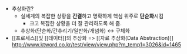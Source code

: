 - 추상화란?
	- 실세계의 복잡한 상황을 **간결**하고 명확하게 핵심 위주로 **단순화**시킴
		- 크고 복잡한 상황을 더 잘 관리하도록 해 줌.
	- 추상화(단순화/간추리기/일반화/개념화)  ↔  구체화
- [[프로세스]]및 [[데이터]]의 추상화 => [[자료 추상화(Data Abstraction)]]
http://www.ktword.co.kr/test/view/view.php?m_temp1=3026&id=1465